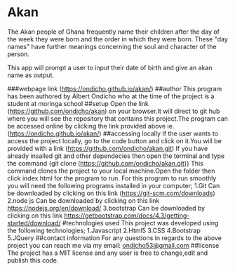 # Akan
The Akan people of Ghana frequently name their children after the day of the week they were born and the order in which they were born. These "day names" have further meanings concerning the soul and character of the person.

This app will prompt a user to input their date of birth and give an akan name as output.

###webpage link
(https://ondicho.github.io/akan/)
##author
This program has been authored by Albert Ondicho who at the time of the project is a student at moringa school
##setup
Open the link (https://github.com/ondicho/akan) on your browser.It will direct to git hub where you will see the repository that contains this project.The program can be accessed online by clicking the link provided above ie.(https://ondicho.github.io/akan/)
##accessing locally
If the user wants to access the project locally, go to the code button and click on it.You will be provided with a link (https://github.com/ondicho/akan.git)
If you have already insalled git and other dependecies then open the terminal and type the command
	{git clone (https://github.com/ondicho/akan.git)}
This command clones the project to your local machine.Open the folder then click index.html for the program to run.
For this program to run smoothly you will need the following programs installed in your computer;
1.Git
Can be downloaded by clicking on this link (https://git-scm.com/downloads)
2.node js
Can be downloaded by  clicking on this link https://nodejs.org/en/download/
3.bootstrap
Can be downloaded by clicking on this link https://getbootstrap.com/docs/4.3/getting-started/download/
#technologies used
This project was developed using the following technologies;
1.Javascript
2.Html5
3.CSS
4.Bootstrap
5.JQuery
##contact information
For any questions in regards to the above project you can reach me via my email: ondicho53@gmail.com
##license
The project has a MIT license and any user is free to change,edit and publish this code.
